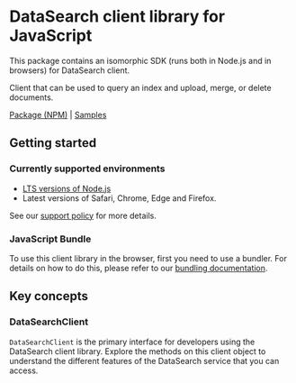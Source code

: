 # DataSearch client library for JavaScript

This package contains an isomorphic SDK (runs both in Node.js and in browsers) for DataSearch client.

Client that can be used to query an index and upload, merge, or delete documents.

[Package (NPM)](https://www.npmjs.com/package/@msinternal/data-search) |
[Samples](https://github.com/Azure-Samples/azure-samples-js-management)

## Getting started

### Currently supported environments

- [LTS versions of Node.js](https://nodejs.org/about/releases/)
- Latest versions of Safari, Chrome, Edge and Firefox.

See our [support policy](https://github.com/Azure/azure-sdk-for-js/blob/main/SUPPORT.md) for more details.





### JavaScript Bundle
To use this client library in the browser, first you need to use a bundler. For details on how to do this, please refer to our [bundling documentation](https://aka.ms/AzureSDKBundling).

## Key concepts

### DataSearchClient

`DataSearchClient` is the primary interface for developers using the DataSearch client library. Explore the methods on this client object to understand the different features of the DataSearch service that you can access.

